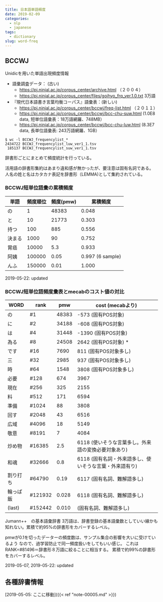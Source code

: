 ```yaml
---
title: 日本語単語頻度
date: 2019-02-09
categories:
  - nlp
  - japanese
tags:
  - dictionary
slug: word-freq
---
```


## BCCWJ

Unidicを用いた単語出現頻度情報

  * 語彙調査データ： (古い)
    * https://pj.ninjal.ac.jp/corpus_center/archive.html （２００４）
    * https://pj.ninjal.ac.jp/corpus_center/files/goihyo_frq_ver.1.0.txt 3万語
  * 『現代日本語書き言葉均衡コーパス』語彙表：(新しい)
    * https://pj.ninjal.ac.jp/corpus_center/bccwj/freq-list.html （２０１１）
    * https://pj.ninjal.ac.jp/corpus_center/bccwj/bcc-chu-suw.html (1.0E8 data, 短単位語彙表：18万語網羅、748MB）
    * https://pj.ninjal.ac.jp/corpus_center/bccwj/bcc-chu-luw.html (8.3E7 data, 長単位語彙表: 243万語網羅、1GB）

```
$ wc -l BCCWJ_frequencylist_*
2434722 BCCWJ_frequencylist_luw_ver1_1.tsv
 185137 BCCWJ_frequencylist_suw_ver1_1.tsv
```

辞書形ごとにまとめて頻度統計を行っている。

活用語の辞書形集約はあまり違和感が無かったが、要注意は固有名詞である。
人名の姓と名はカタカナ表記を辞書形（LEMMA)として集約されている。

### BCCWJ短単位語彙の累積頻度


| 単語    | 頻度順位   | 頻度(pmw) | 累積頻度 |
|-------- |------------|-----------|----------|
| の      | 1          | 48383     |    0.048 |
| と      | 10         | 21773     |    0.303 |
| 持つ    | 100        |   885     |    0.556 |
| 決まる  | 1000       |    90     |    0.752 |
| 胃癌    | 10000      |     5.3   |    0.933 |
| 阿姨    | 100000     |     0.05  |    0.997 (6 sample) |
| んふ    | 150000     |     0.01  |    1.000 |

2019-05-22: updated

### BCCWJ短単位語頻度彙表とmecabのコスト値の対比


| WORD     | rank    | pmw      | cost (mecabより)            |
|----------|---------|----------|-----------------------------|
| の       |     #1  |48383     | -573 (固有POS対象) |
| に       |     #2  |34188     | -608 (固有POS対象) |
| は       |     #4  |31448     |-1390 (固有POS対象) |
| 為る     |     #8  |24508     | 2642 (固有POS対象) * |
| です     |    #16  | 7690     |  811 (固有POS対象多し) |
| 三       |    #32  | 2985     |  937 (固有POS対象多し) |
| 時       |    #64  | 1548     | 3808 (固有POS対象多し) |
| 必要     |   #128  |  674     | 3967 |
| 現在     |   #256  |  325     | 2155 |
| 料       |   #512  |  171     | 6594 |
| 準備     |  #1024  |   88     | 3808 |
| 回す     |  #2048  |   43     | 6516 |
| 広域     |  #4096  |   18     | 5149 |
| 敬意     |  #8191  |    7     | 4084 |
| 炒め物   | #16385  |    2.5   | 6118 (使いそうな言葉多し。外来語の変換必要対象あり) |
| 和魂     | #32666  |    0.8   | 6118 (固有名詞・外来語多し、使いそうな言葉・外来語有り) |
| 割り打ち | #64790  |    0.19  | 6117 (固有名詞、難解語多し) |
| 輪っぱ飯 |#121932  |    0.028 | 6118 (固有名詞、難解語多し) |
| (last)   |#152442  |    0.010 |      (固有名詞、難解語多し) |

Jumann++　の基本語彙辞書 3万語は、辞書登録の基本語彙数としていい線かも
知れない。累積で約95%の辞書形をカバーするレベル。

pmwが0.1を切ったデーターの頻度数は、サンプル集合の影響を大いに受けているよう
なので、過学習防止で同一頻度扱いをしてもいい感じ。
これはRANK=#81496＝辞書形８万語に絞ることに相当する。
累積で約99%の辞書形をカバーするレベル。

2019-05-07, 2019-05-22: updated

## 各種辞書情報

[2019-05-05: ここに移動]({{< ref "note-00005.md" >}})

<!-- vim: se ai tw=79: -->
